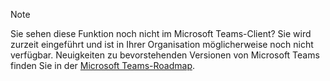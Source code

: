 > [!NOTE]
> Sie sehen diese Funktion noch nicht im Microsoft Teams-Client? Sie wird zurzeit eingeführt und ist in Ihrer Organisation möglicherweise noch nicht verfügbar. Neuigkeiten zu bevorstehenden Versionen von Microsoft Teams finden Sie in der [Microsoft Teams-Roadmap](https://aka.ms/TeamsRoadmap).